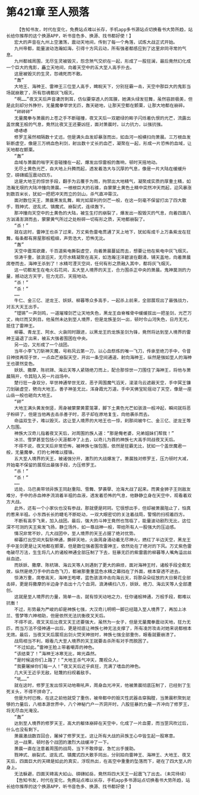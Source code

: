 # 第421章 至人殒落
        【告知书友，时代在变化，免费站点难以长存，手机app多书源站点切换看书大势所趋，站长给你推荐的这个换源APP，听书音色多、换源、找书都好使！】
       宏大的声音在九州上空激荡，震动天地间，传到了每一个角落，试炼大战正式开始。
       九州帝都，能量波动浩瀚如海，引得十方风云动，所有强者都感应到了这里非同寻常的气息。
       九州都城周围，无尽生灵被毁灭，怨念煞气交织在一起，形成了一股狂澜，最后竟然幻化成一个巨大的鬼影，矗立天地间，向着天空中的五大至人高手扑去。
       这是被毁灭的生灵，怨魂死而不散。
       “轰”
       大地王、海神王、雷神王三位至人高手，睥睨天下，分别狂霸一击，天空中那巨大的鬼影当场就崩散了，所有怨魂都灰飞烟灭。
       “啊……”夜叉天后声音凄厉刺耳，仿似要穿透人的耳膜，她满头绿发狂舞，虽然容颜极美，但是此刻却分外狰狞。无量魔拳举世无匹，轰天砸地，让那天空都在颤栗，让那大地都在崩碎。
       “砰砰砰”
       无量魔拳与萧晨的上苍之手不断碰撞，夜叉天后一双碧绿的眸子闪烁着仇恨的光芒，流露出盖世魔王般的气息，竟然比夜叉王还要凶狂，面对萧晨时，以力抗力，以强抗强。
       哧哧哧
       修罗王虽然相隔数十丈远，但是满头血发却暴涨而出，如血河一般横扫向萧晨。三万根血发斩断虚空，像是三万柄血色利剑，射出数十丈长的血芒，凝聚在一起，形成一片恐怖的血域，让天地都在颤栗。
       “轰”
       血域与萧晨的嗡字天音碰撞在一起，爆发出惊雷般的轰响，顿时天摇地动。
       无尽土黄色光芒，自大地上升腾而起，透发着浩大与沉厚的气息，像是一片大陆在缓缓升空，磅礴威压震动四方。
       这是大地王的惊世手段，翻手为云覆手为雨，拘禁出大地精气，凝聚成实质的厚重土精，如浩瀚无垠的大陆冲撞向萧晨。一根根巨大的石锥，自蒙蒙土黄色土精中突然冲天而起，迎风暴涨到数百米长，犹如一把把冲天而立的剑山，杀气直冲霄汉。
       面对数位天王，萧晨黑发乱舞，眸光如犀利的剑芒一般，在这一刻毫不保留打出了四大散手，戮神式、逆乱式、镇魔式、崩裂式，连续轰下。
       那冲撞向天空中的土黄色的大陆，被生生打的崩裂了，爆发出一股毁灭的气息，向着四面八方汹涌澎湃而去，蒙蒙黄气所过之处粉碎一切有形之质，天地都崩裂了。
       “杀！”
       就在这时，雷神王也杀了过来，万丈紫色雷电贯通了天上地下，犹如有成千上万条紫龙在狂舞，每条都有房屋那般粗细，声势浩大，恐怖无比。
       “轰”
       天空中震耳欲聋，千百道紫电撕裂虚空，向着萧晨蔓延而去，想要让他在紫电中灰飞烟灭。
       惊涛千重，骇浪滔天，无尽水精凝聚在高天，如浩瀚汪洋碧波在翻涌，铺天盖地，向着萧晨席卷而去，海神王杀到了！水精可湮灭空间，任何有形之质融入其中，都将灰飞烟灭。
       这一切都发生在电火石花间，五大至人境界的天王，合力围杀正中央的萧晨。鬼神莫测的力量，撼动这方天宇，狂力无匹，天摇地动。
       “杀！”
       “杀！”
       ……
       牛仁、金三亿、逆龙王、妖妖、柳暮等众多高手，一起杀上前来，全部展现出了最强战力，对五大天王出手。
       “铿锵”一声剑鸣，一道璀璨剑芒让天地失色，黑龙王自脊椎骨中缓缓拔出一把圣剑，光芒万丈，绚烂而又刺目。他虽然未达到至人境界，但是龙族圣剑一出，顿时令山河失色，日月无光，抵住了雷神王。
       柳暮、青龙王、阿水、火袅同时跟进，以黑龙王的龙族圣剑为锋，竟然将达到至人境界的雷神王逼退了出来，被五大强者围困在中央。
       另一边，又形成了一个战团。
       当年小李飞刀斩神灭魔，号称风云第一刀，以心血祭炼的唯一飞刀，传承至绝刀手中，令昔日神技再现于世，一点血芒崩裂天空，开出一条空间通道，射向海神王，纵然是强如至人的海神王也骤然变色。
       妖妖、撒摩、陈杭锦、海云天等人紧随绝刀而上，配合那惊世一刀围住了海神王，将他与萧晨隔开，令其陷入另一片战场中。
       楚行狂一身双分，罕世神通举世无双，恶子周围魔气滔天，滚滚乌云遮蔽天空，手中冥王镰刀划破虚空，劈向大地王。善子神圣无比，浑身霞光万道，手中天佛宝轮摇动了天空，像是一座山岳一般也砸向大地王。
       “砰”
       大地王满头黄发倒竖，周身被蒙蒙黄雾笼罩，脚下土黄色光芒如骇浪一般冲起，瞬间就将恶子粉碎了，但是当他再去击杀善子时，恶子却在原地复生，向他袭杀而去。
       命运双生子，难以毁灭。这让至人境界的大地王也一惊，刹那间被牛仁、金三亿、逆龙王等人包围。
       神族大汉奇儿指着夜叉天后，对周围的族人道：“那是俺老婆，兄弟姐妹们帮我！”
       冰兰、雪梦甚至包括小天涯都冲了上去，以奇儿为首的神族七大高手同战夜叉天后。
       不得不说，夜叉天后非常恐怖，被神族七强包围，依然是狂霸无比，犹如一个盖世魔君一般，无量魔拳，打的七神难以撄锋。
       五大至人境界的天王，被诸强分开，激烈的大战爆发了。萧晨独对修罗王，压力顿时大减，开始毫不保留的展现出最强手段，力压修罗王。
       “杀！”
       “杀！”
       ……
       远处，马巴奥带领异族王同赵重阳、雪舞、梦袭孽、沧海大战了起来。而黄金狮子王则敌友难分，手中的赤血神矛流淌着半祖的血液，透发着恐怖的气息，他静静立身在天空中，观看着双方大战。
       此外，还有一个小家伙也没有参战，那就便是珂珂。它很想出手，但却被萧晨阻止了，怕真的惹来半祖。小东西长长的睫毛不断眨动，一双大眼密切的关注着战局，警惕的扫视着四方。
       不断有高手飞来，加入战团。最后，强大的斗神王竟然也驾临了，能量波动剧烈无比，这位深不可测的天王紫发飞扬，静立场外，如一尊战神一般，带给所有人一股强大的压迫感。
       情况非常不妙，几大战团中，至人境界的天王占据了绝对优势。
       柳暮打出空间大裂斩神通，撕碎天地，火袅周身涌动着无尽神火，燃红了半边天空，黑龙王手中圣剑更是让天地都在颤栗，但是数位强者围攻雷神王，依然处在了绝对的下风。万丈紫色雷电破尽万法，生生将几人的诸般神通全部压制了下去，狂暴无匹的紫雷震的柳暮等人嘴角溢出丝丝血迹。
       而妖妖、撒摩、陈杭锦、海云天等人则遇到了更大的麻烦，面对海神王时，诸般手段全都无效，纵然是绝刀手中的血色飞刀，都被那重重蓝色水精之幕挡在了外面，根本穿透不进去。
       惊涛万重，席卷高天，海神王咆哮，蓝色骇浪冲击向海云天，将那朵朵绽放的大日葵花全部击碎，更是将撒摩的半边身子击出十几个血洞，浪涛横扫八方，妖妖、绝刀、海云天等人全部遭创。
       这就是至人境界的力量，简单一击，就有惊天动地之力，任你诸般神通，万般手段，都难以抗衡！
       不过，形势最为严峻的却是神族七强，大汉奇儿明明一脚已经踏入至人境界了，再加上冰兰、雪梦等六神相助，但是依然无法抗衡夜叉天后。
       不得不说，夜叉天后比夜叉天王还要强大，虽然为一女子，但是无量魔拳震动天地，狂力无匹，而当万法不侵神通一出后，更是彻底让神族七神无法支撑了，所有凌厉攻击对她来说都根本无效。最后，当夜叉天后展现出剑火焚天神技时，神族七强全部重伤，眼看就要崩溃了。
       战局相当不利，眼看几大至人境界的天王就要击杀所有对手而脱困了。
       “不过如此。”雷神王脸上带着嘲弄的神色。
       “该结束了！”海神王冰寒无比，眸光森然。
       “是时候送你们上路了！”大地王杀气冲天，蔑视众人。
       “我要屠掉你们每一人！”夜叉天后近乎疯狂，充满了嗜血的神色。
       几大天王近乎无敌，轻蔑的扫视着敌手。
       “吼……”
       就在这时，修罗王发出惊天动地嘶吼声，周身血光冲天，他被萧晨彻底压制了，已经到了生死关头，不得不拼命了。
       但是为时已晚，在这之前他就受了重伤，被帝都中的毁灭性武器击穿胸膛，当萧晨积聚到足够的力量后，八相本源世界中，八个神秘门户一齐洞开时，八股狂暴的力量一齐冲向了修罗王，将无尽血光淹没。
       “轰”
       达到至人境界的修罗天王，高大的躯体崩碎在天空中，化成了一片血雾，而当罡风吹过后，什么也没有剩下。
       萧晨激战数百回合，屠掉了修罗天王。这让所有大战的异族王心中皆生起一股寒意。
       这一战果，顿时各个战团的激烈大战缓冲了一下。
       萧晨一直在注意着周围的战局，当下不敢停留，急忙出手援助。
       戮神式、崩裂式、逆乱式、镇魔式四大散手同出，分别拍向雷神王、海神王、大地王、夜叉天后，四面巨大的天碑是如此的真实，浮现热出，在高空中重重的坠落而下，砸在了四大至人的身上。
       无法躲避，四面天碑高大如山、磅礴如岳，竟然将四大天王一起震飞了出去。（未完待续）
       【告知书友，时代在变化，免费站点难以长存，手机app多书源站点切换看书大势所趋，站长给你推荐的这个换源APP，听书音色多、换源、找书都好使！】